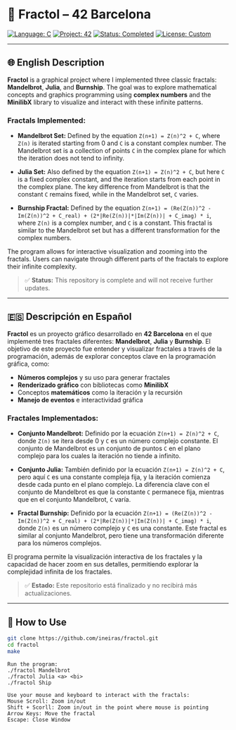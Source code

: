 # 🌌 Fractol – 42 Barcelona

[![Language: C](https://img.shields.io/badge/language-C-blue.svg)](https://en.wikipedia.org/wiki/C_(programming_language))
[![Project: 42](https://img.shields.io/badge/42%20Network-fractol-1f425f.svg)](https://42.fr/)
[![Status: Completed](https://img.shields.io/badge/status-completed-brightgreen)](https://github.com/)
[![License: Custom](https://img.shields.io/badge/license-42%20School%20Policy-lightgrey)](https://42.fr/)

---

## 🌐 English Description

**Fractol** is a graphical project where I implemented three classic fractals: **Mandelbrot**, **Julia**, and **Burnship**. The goal was to explore mathematical concepts and graphics programming using **complex numbers** and the **MinilibX** library to visualize and interact with these infinite patterns.

### Fractals Implemented:
- **Mandelbrot Set:** Defined by the equation `Z(n+1) = Z(n)^2 + C`, where `Z(n)` is iterated starting from 0 and `C` is a constant complex number. The Mandelbrot set is a collection of points `C` in the complex plane for which the iteration does not tend to infinity.

- **Julia Set:** Also defined by the equation `Z(n+1) = Z(n)^2 + C`, but here `C` is a fixed complex constant, and the iteration starts from each point in the complex plane. The key difference from Mandelbrot is that the constant `C` remains fixed, while in the Mandelbrot set, `C` varies.

- **Burnship Fractal:** Defined by the equation `Z(n+1) = (Re(Z(n))^2 - Im(Z(n))^2 + C_real) + (2*|Re(Z(n))|*|Im(Z(n))| + C_imag) * i`, where `Z(n)` is a complex number, and `C` is a constant. This fractal is similar to the Mandelbrot set but has a different transformation for the complex numbers.

The program allows for interactive visualization and zooming into the fractals. Users can navigate through different parts of the fractals to explore their infinite complexity.

> ✅ **Status:** This repository is complete and will not receive further updates.
---

## 🇪🇸 Descripción en Español

**Fractol** es un proyecto gráfico desarrollado en **42 Barcelona** en el que implementé tres fractales diferentes: **Mandelbrot**, **Julia** y **Burnship**. El objetivo de este proyecto fue entender y visualizar fractales a través de la programación, además de explorar conceptos clave en la programación gráfica, como:
- **Números complejos** y su uso para generar fractales
- **Renderizado gráfico** con bibliotecas como **MinilibX**
- Conceptos **matemáticos** como la iteración y la recursión
- **Manejo de eventos** e interactividad gráfica

### Fractales Implementados:
- **Conjunto Mandelbrot:** Definido por la ecuación `Z(n+1) = Z(n)^2 + C`, donde `Z(n)` se itera desde 0 y `C` es un número complejo constante. El conjunto de Mandelbrot es un conjunto de puntos `C` en el plano complejo para los cuales la iteración no tiende a infinito.

- **Conjunto Julia:** También definido por la ecuación `Z(n+1) = Z(n)^2 + C`, pero aquí `C` es una constante compleja fija, y la iteración comienza desde cada punto en el plano complejo. La diferencia clave con el conjunto de Mandelbrot es que la constante `C` permanece fija, mientras que en el conjunto Mandelbrot, `C` varía.

- **Fractal Burnship:** Definido por la ecuación `Z(n+1) = (Re(Z(n))^2 - Im(Z(n))^2 + C_real) + (2*|Re(Z(n))|*|Im(Z(n))| + C_imag) * i`, donde `Z(n)` es un número complejo y `C` es una constante. Este fractal es similar al conjunto Mandelbrot, pero tiene una transformación diferente para los números complejos.

El programa permite la visualización interactiva de los fractales y la capacidad de hacer zoom en sus detalles, permitiendo explorar la complejidad infinita de los fractales.

> ✅ **Estado:** Este repositorio está finalizado y no recibirá más actualizaciones.

---
## 🧪 How to Use

```bash
git clone https://github.com/ineiras/fractol.git
cd fractol
make
```
```
Run the program:
./fractol Mandelbrot
./fractol Julia <a> <bi>
./fractol Ship
```
```
Use your mouse and keyboard to interact with the fractals:
Mouse Scroll: Zoom in/out
Shift + Scorll: Zoom in/out in the point where mouse is pointing
Arrow Keys: Move the fractal
Escape: Close Window
```


